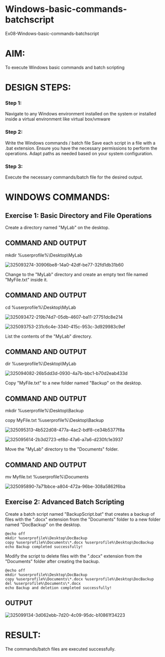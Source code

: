 # Windows-basic-commands-batchscript
Ex08-Windows-basic-commands-batchscript

# AIM:
To execute Windows basic commands and batch scripting

# DESIGN STEPS:

### Step 1:

Navigate to any Windows environment installed on the system or installed inside a virtual environment like virtual box/vmware 

### Step 2:

Write the Windows commands / batch file
Save each script in a file with a .bat extension.
Ensure you have the necessary permissions to perform the operations.
Adapt paths as needed based on your system configuration.
### Step 3:

Execute the necessary commands/batch file for the desired output. 




# WINDOWS COMMANDS:
## Exercise 1: Basic Directory and File Operations
Create a directory named "MyLab" on the desktop.


## COMMAND AND OUTPUT

mkdir %userprofile%\Desktop\MyLab

![325093274-30906be8-14a0-42df-be77-32fd1db31b60](https://github.com/user-attachments/assets/9a2cc7df-d480-435a-8f98-4feea6f2a0e9)



Change to the "MyLab" directory and create an empty text file named "MyFile.txt" inside it.

## COMMAND AND OUTPUT
cd %userprofile%\Desktop\MyLab

![325093472-219b74d7-05db-4607-ba11-27751dc8e214](https://github.com/user-attachments/assets/a8d269fb-9806-4780-9fc2-7ea10bac4326)

![325093753-231c6c4e-3340-415c-953c-3d929983c9ef](https://github.com/user-attachments/assets/15d92e5d-5935-4df3-b297-47a74d3afa13)

List the contents of the "MyLab" directory.

## COMMAND AND OUTPUT

dir %userprofile%\Desktop\MyLab

![325094082-26b5dd3d-0930-4a7b-bbc1-b70d2eab433d](https://github.com/user-attachments/assets/291694b1-57a1-42b7-8925-ef6cecb12f48)

Copy "MyFile.txt" to a new folder named "Backup" on the desktop.


## COMMAND AND OUTPUT
mkdir %userprofile%\Desktop\Backup

copy MyFile.txt %userprofile%\Desktop\Backup

![325095313-4b522d08-477a-4ac2-bdf8-ce34b5377f8a](https://github.com/user-attachments/assets/cf8c1145-a98d-4290-996b-cb6f834dee13)

![325095614-2b3d2723-ef8d-47a6-a7a6-d230fc1e3937](https://github.com/user-attachments/assets/c189166f-5753-4ecd-ae03-77c2b1e71a9a)


Move the "MyLab" directory to the "Documents" folder.


## COMMAND AND OUTPUT

mv Myfile.txt %userprofile%\Documents

![325095890-7a71bbce-a804-472a-96be-308a5862f6ba](https://github.com/user-attachments/assets/46718950-d9be-4ea8-b9e1-3c058c50ebc9)


## Exercise 2: Advanced Batch Scripting
Create a batch script named "BackupScript.bat" that creates a backup of files with the ".docx" extension from the "Documents" folder to a new folder named "DocBackup" on the desktop.
```
@echo off
mkdir %userprofile%\Desktop\DocBackup
copy %userprofile%\Documents\*.docx %userprofile%\Desktop\DocBackup
echo Backup completed successfully!
```
Modify the script to delete files with the ".docx" extension from the "Documents" folder after creating the backup.
```
@echo off
mkdir %userprofile%\Desktop\DocBackup
copy %userprofile%\Documents\*.docx %userprofile%\Desktop\DocBackup
del %userprofile%\Documents\*.docx
echo Backup and deletion completed successfully!
```




## OUTPUT

![325099134-3d062ebb-7d20-4c09-95dc-b10861f34223](https://github.com/user-attachments/assets/06bc777d-4b47-461f-b392-a861609ffa7f)





# RESULT:
The commands/batch files are executed successfully.

